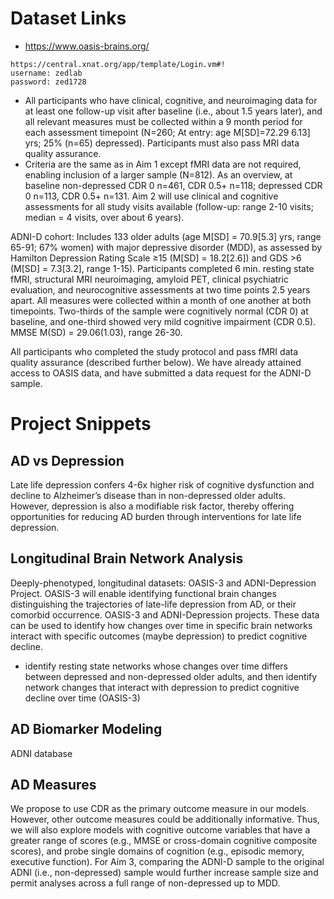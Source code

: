 # Dataset Links

+ https://www.oasis-brains.org/

```
https://central.xnat.org/app/template/Login.vm#!
username: zedlab
password: zed1728
```

+ All participants who have clinical, cognitive, and neuroimaging data for at least
one follow-up visit after baseline (i.e., about 1.5 years later), and all relevant measures must be collected within
a 9 month period for each assessment timepoint (N=260; At entry: age M[SD]=72.29 6.13] yrs; 25% (n=65)
depressed). Participants must also pass MRI data quality assurance.
+ Criteria are the same as in Aim 1 except fMRI data are not required, enabling inclusion of a
larger sample (N=812). As an overview, at baseline non-depressed CDR 0 n=461, CDR 0.5+ n=118; depressed
CDR 0 n=113, CDR 0.5+ n=131. Aim 2 will use clinical and cognitive assessments for all study visits available
(follow-up: range 2-10 visits; median = 4 visits, over about 6 years).

ADNI-D cohort: Includes 133 older adults (age M[SD] = 70.9[5.3] yrs, range 65-91; 67% women) with
major depressive disorder (MDD), as assessed by Hamilton Depression Rating Scale ≥15 (M[SD] = 18.2[2.6])
and GDS >6 (M[SD] = 7.3[3.2], range 1-15). Participants completed 6 min. resting state fMRI, structural MRI
neuroimaging, amyloid PET, clinical psychiatric evaluation, and neurocognitive assessments at two time points
2.5 years apart. All measures were collected within a month of one another at both timepoints. Two-thirds of the
sample were cognitively normal (CDR 0) at baseline, and one-third showed very mild cognitive impairment
(CDR 0.5). MMSE M(SD) = 29.06(1.03), range 26-30.

All participants who completed the study protocol and pass fMRI data quality
assurance (described further below).
We have already attained access to OASIS data, and have submitted a data request for the ADNI-D sample.

# Project Snippets

## AD vs Depression

Late life depression confers 4-6x higher risk of cognitive dysfunction and decline to Alzheimer’s disease than in non-depressed older adults. However, depression is also a modifiable risk factor, thereby offering opportunities for reducing AD burden through interventions for late life depression.

## Longitudinal Brain Network Analysis

Deeply-phenotyped, longitudinal datasets: OASIS-3 and ADNI-Depression Project. OASIS-3 will enable identifying functional brain changes distinguishing the trajectories of late-life depression from AD, or their comorbid occurrence.
OASIS-3 and ADNI-Depression projects. These data can be used to identify how changes over time in specific brain networks interact with specific outcomes (maybe depression) to predict cognitive decline. 

+ identify resting state networks whose changes over time differs between depressed and non-depressed older adults, and then identify network changes that interact with depression to predict cognitive decline over time (OASIS-3)


## AD Biomarker Modeling

ADNI database

## AD Measures

We propose to use CDR as the primary outcome measure in our
models. However, other outcome measures could be additionally informative. Thus, we will also explore
models with cognitive outcome variables that have a greater range of scores (e.g., MMSE or cross-domain
cognitive composite scores), and probe single domains of cognition (e.g., episodic memory, executive function).
For Aim 3, comparing the ADNI-D sample to the original ADNI (i.e., non-depressed) sample would further
increase sample size and permit analyses across a full range of non-depressed up to MDD.


